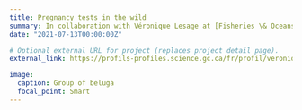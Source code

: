 ```yaml
---
title: Pregnancy tests in the wild
summary: In collaboration with Véronique Lesage at [Fisheries \& Oceans Canada](https://profils-profiles.science.gc.ca/fr/profil/veronique-lesage), we are currently investigating pregnancy rates in the St. Lawrence Estuary beluga population. Photo by <a href="https://unsplash.com/@khmuller?utm_source=unsplash&utm_medium=referral&utm_content=creditCopyText">Karl-Heinz Müller</a> on <a href="https://unsplash.com/@khmuller?utm_source=unsplash&utm_medium=referral&utm_content=creditCopyText">Unsplash</a>
date: "2021-07-13T00:00:00Z"

# Optional external URL for project (replaces project detail page).
external_link: https://profils-profiles.science.gc.ca/fr/profil/veronique-lesage

image:
  caption: Group of beluga
  focal_point: Smart
---
```


